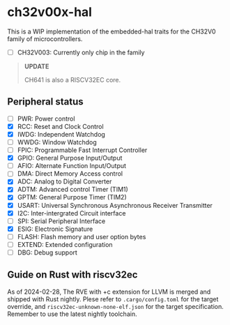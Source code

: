 # ch32v00x-hal

This is a WIP implementation of the embedded-hal traits for the CH32V0 family of microcontrollers.

- [ ] CH32V003: Currently only chip in the family

> **UPDATE**
>
> CH641 is also a RISCV32EC core.

## Peripheral status

- [ ] PWR: Power control
- [x] RCC: Reset and Clock Control
- [x] IWDG: Independent Watchdog
- [ ] WWDG: Window Watchdog
- [ ] FPIC: Programmable Fast Interrupt Controller
- [x] GPIO: General Purpose Input/Output
- [ ] AFIO: Alternate Function Input/Output
- [ ] DMA: Direct Memory Access control
- [x] ADC: Analog to Digital Converter
- [x] ADTM: Advanced control Timer (TIM1)
- [x] GPTM: General Purpose Timer (TIM2)
- [x] USART: Universal Synchronous Asynchronous Receiver Transmitter
- [x] I2C: Inter-intergrated Circuit interface
- [ ] SPI: Serial Peripheral Interface
- [x] ESIG: Electronic Signature
- [ ] FLASH: Flash memory and user option bytes
- [ ] EXTEND: Extended configuration
- [ ] DBG: Debug support

## Guide on Rust with riscv32ec

As of 2024-02-28, The RVE with +c extension for LLVM is merged and shipped with Rust nightly.
Plese refer to `.cargo/config.toml` for the target override, and `riscv32ec-unknown-none-elf.json` for the target specification.
Remember to use the latest nightly toolchain.
